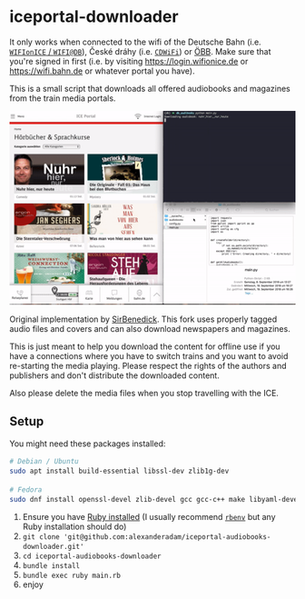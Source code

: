 # iceportal-downloader

It only works when connected to the wifi of the Deutsche Bahn (i.e. [`WIFIonICE` / `WIFI@DB`](https://inside.bahn.de/wifionice-wlan-ice-login/)), České dráhy (i.e. [`CDWiFi`](https://www.cd.cz/dalsi-sluzby/premiove-a-bonusove-sluzby/-26851/)) or [ÖBB](https://www.oebb.at/de/reiseplanung-services/im-zug/wlan-im-zug).
Make sure that you're signed in first (i.e. by visiting <https://login.wifionice.de> or <https://wifi.bahn.de> or whatever portal you have).

This is a small script that downloads all offered audiobooks and magazines from the train media portals.

<div align="center">
  <img src="https://github.com/SirBenedick/iceportal-audiobooks-downloader/blob/master/git.gif" alt="Gif showing how episodes are downloaded"/>
</div>

Original implementation by [SirBenedick](https://github.com/SirBenedick/iceportal-audiobooks-downloader).
This fork uses properly tagged audio files and covers and can also download newspapers and magazines.

This is just meant to help you download the content for offline use if you have a connections where you have to switch trains and you want to avoid re-starting the media playing. Please respect the rights of the authors and publishers and don't distribute the downloaded content.

Also please delete the media files when you stop travelling with the ICE.

## Setup

You might need these packages installed:

```bash
# Debian / Ubuntu
sudo apt install build-essential libssl-dev zlib1g-dev

# Fedora
sudo dnf install openssl-devel zlib-devel gcc gcc-c++ make libyaml-devel ruby-devel
```

1. Ensure you have [Ruby installed](https://www.ruby-lang.org/en/documentation/installation/) (I usually recommend [`rbenv`](https://github.com/rbenv/rbenv#installation) but any Ruby installation should do)
2. `git clone 'git@github.com:alexanderadam/iceportal-audiobooks-downloader.git'`
3. `cd iceportal-audiobooks-downloader`
4. `bundle install`
5. `bundle exec ruby main.rb`
6. enjoy

